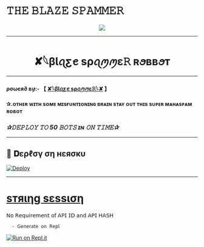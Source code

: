 
# 𝚃𝙷𝙴 𝙱𝙻𝙰𝚉𝙴 𝚂𝙿𝙰𝙼𝙼𝙴𝚁 

<p align="center">
  <img src="https://telegra.ph/file/2815f99a6d1387829fe87.jpg">
</p>

__________________________________
<h1 align="center">
  <b>✘𓆩βƖꪖƹꫀ sρꪖꪑꪑε𝚁 ʀꪮʙʙꪮᴛ </b>
</h1>

__________________________________

#### ρσωєя∂ ʙꪗ:- 【 [✘𓆩βƖꪖƹꫀ sρꪖꪑꪑε𝚁𓆩✘](https://t.me/BLAZE_SPAMMER) 】


#### ✰.ᴏᴛʜᴇʀ ᴡɪᴛʜ sᴏᴍᴇ ᴍɪsғᴜɴᴛɪᴏɴɪɴɢ ʙʀᴀɪɴ sᴛᴀʏ ᴏᴜᴛ ᴛʜɪs sᴜᴘᴇʀ ᴍᴀʜᴀsᴘᴀᴍ ʀᴏʙᴏᴛ
### *✰𝙳𝙴𝙿𝙻𝙾𝚈 𝚃𝙾 50 𝙱𝙾𝚃𝚂 ɪɴ 𝙾𝙽 𝚃𝙸𝙼𝙴✰*
__________________________________
## 🚀 𝐃ερℓσү ση нεяσкυ 


[![Deploy](https://telegra.ph/file/b1b3358ee6096d4750b82.jpg)](https://dashboard.heroku.com/new?button-url=https%3A%2F%2Fgithub.com%2FTEAM-BLAZ%2FBLAZE-SPAMMER-ROBOT&template=https%3A%2F%2Fgithub.com%2FTEAM-BLAZ%2Fblazeclone)
 
__________________________________
# [sтяιηg sεssιση](https://replit.com/@TCeReaLkiller/BLAZE-SPAMMER)


𝖭𝗈 𝖱𝖾𝗊𝗎𝗂𝗋𝖾𝗆𝖾𝗇𝗍 𝗈𝖿 𝖠𝖯𝖨 𝖨𝖣 𝖺𝗇𝖽 𝖠𝖯𝖨 𝖧𝖠𝖲𝖧

      - 𝖦𝖾𝗇𝖾𝗋𝖺𝗍𝖾 𝗈𝗇 𝖱𝖾𝗉𝗅
 [![Run on Repl.it](https://telegra.ph/file/74fa6b95c707f879dd930.jpg)](https://replit.com/@TCeReaLkiller/CEREALKILLERS-SpAm-RoBoT)



